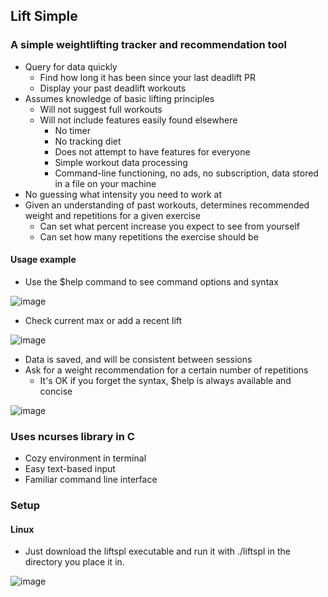 ## Lift Simple

### A simple weightlifting tracker and recommendation tool

+ Query for data quickly
	+ Find how long it has been since your last deadlift PR
	+ Display your past deadlift workouts
+ Assumes knowledge of basic lifting principles
	+ Will not suggest full workouts
	+ Will not include features easily found elsewhere
		+ No timer
		+ No tracking diet
		+ Does not attempt to have features for everyone
		+ Simple workout data processing
		+ Command-line functioning, no ads, no subscription,
		data stored in a file on your machine
+ No guessing what intensity you need to work at
+ Given an understanding of past workouts,
determines recommended weight and repetitions for a given exercise
	+ Can set what percent increase you expect to see from yourself
	+ Can set how many repetitions the exercise should be

#### Usage example

+ Use the $help command to see command options and syntax

 ![image](https://github.com/chr1ce/lift-simple/assets/108821220/771660a6-599f-4a1c-8301-7d3b202283cd)

 + Check current max or add a recent lift

![image](https://github.com/chr1ce/lift-simple/assets/108821220/40f7329f-fb1f-44d5-9007-df149447468a)

+ Data is saved, and will be consistent between sessions
+ Ask for a weight recommendation for a certain number of repetitions
  	+ It's OK if you forget the syntax, $help is always available and concise

![image](https://github.com/chr1ce/lift-simple/assets/108821220/d65d4e3d-9dc0-46e2-ac56-025aa1449281)

### Uses ncurses library in C

+ Cozy environment in terminal
+ Easy text-based input
+ Familiar command line interface

### Setup

#### Linux

+ Just download the liftspl executable and run it with ./liftspl in the directory
you place it in.

![image](https://github.com/chr1ce/lift-simple/assets/108821220/5318d96b-c874-48e4-92d2-4f7dacd3d31c)
